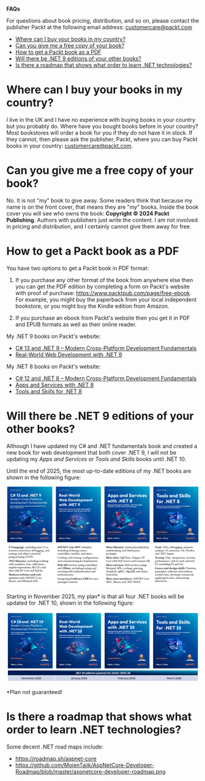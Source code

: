 **FAQs**

For questions about book pricing, distribution, and so on, please contact the publisher Packt at the following email address: customercare@packt.com

- [Where can I buy your books in my country?](#where-can-i-buy-your-books-in-my-country)
- [Can you give me a free copy of your book?](#can-you-give-me-a-free-copy-of-your-book)
- [How to get a Packt book as a PDF](#how-to-get-a-packt-book-as-a-pdf)
- [Will there be .NET 9 editions of your other books?](#will-there-be-net-9-editions-of-your-other-books)
- [Is there a roadmap that shows what order to learn .NET technologies?](#is-there-a-roadmap-that-shows-what-order-to-learn-net-technologies)

# Where can I buy your books in my country?

I live in the UK and I have no experience with buying books in your country but you probably do. Where have you bought books before in your country? Most bookstores will order a book for you if they do not have it in stock. If they cannot, then please ask the publisher, Packt, where you can buy Packt books in your country: customercare@packt.com. 

# Can you give me a free copy of your book?

No. It is not "my" book to give away. Some readers think that because my name is on the front cover, that means they are "my" books. Inside the book cover you will see who owns the book: **Copyright &copy; 2024 Packt Publishing**. Authors with publishers just write the content. I am not involved in pricing and distribution, and I certainly cannot give them away for free. 

# How to get a Packt book as a PDF

You have two options to get a Packt book in PDF format:

1. If you purchase any other format of the book from anywhere else then you can get the PDF edition by completing a form on Packt's website with proof of purchase: https://www.packtpub.com/page/free-ebook. For example, you might buy the paperback from your local independent bookstore, or you might buy the Kindle edition from Amazon.

2. If you purchase an ebook from Packt's website then you get it in PDF and EPUB formats as well as their online reader. 
 
My .NET 9 books on Packt's website:
- [C# 13 and .NET 9 – Modern Cross-Platform Development Fundamentals](https://www.packtpub.com/en-us/product/c-13-and-net-9-modern-cross-platform-development-fundamentals-9781835881224)
- [Real-World Web Development with .NET 9](https://www.packtpub.com/en-us/product/real-world-web-development-with-net-9-9781835880395)

My .NET 8 books on Packt's website:
- [C# 12 and .NET 8 – Modern Cross-Platform Development Fundamentals](https://www.packtpub.com/en-us/product/c-12-and-net-8-modern-cross-platform-development-fundamentals-9781837635870)
- [Apps and Services with .NET 8](https://www.packtpub.com/en-us/product/apps-and-services-with-net-8-9781837637133)
- [Tools and Skills for .NET 8](https://www.packtpub.com/en-us/product/tools-and-skills-for-net-8-9781837635207)

# Will there be .NET 9 editions of your other books?

Although I have updated my C# and .NET fundamentals book and created a new book for web development that both cover .NET 9, I will not be updating my *Apps and Services* or *Tools and Skills* books until .NET 10. 

Until the end of 2025, the most up-to-date editions of my .NET books are shown in the following figure:

![Quartet of .NET 8 and .NET 9 books](assets/B31470_15_01.png)

Starting in November 2025, my plan* is that all four .NET books will be updated for .NET 10, shown in the following figure:

![Quartet of .NET 10 books](assets/B31470_15_01b.png)

*Plan not guaranteed!

# Is there a roadmap that shows what order to learn .NET technologies?

Some decent .NET road maps include: 
- https://roadmap.sh/aspnet-core
- https://github.com/MoienTajik/AspNetCore-Developer-Roadmap/blob/master/aspnetcore-developer-roadmap.png

